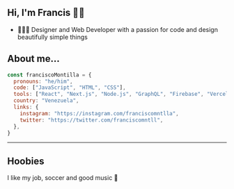 ## Hi, I'm Francis 👋🏽

- 👨🏻‍💻 Designer and Web Developer with a passion for code and design beautifully simple things

## About me...
```js
const franciscoMontilla = {
  pronouns: "he/him",
  code: ["JavaScript", "HTML", "CSS"],
  tools: ["React", "Next.js", "Node.js", "GraphQL", "Firebase", "Vercel", "MongoDB"],
  country: "Venezuela",
  links: {
    instagram: "https://instagram.com/franciscomntlla",
    twitter: "https://twitter.com/franciscomntll",
  },
}
```
---
## Hoobies
I like my job, soccer and good music 💛


